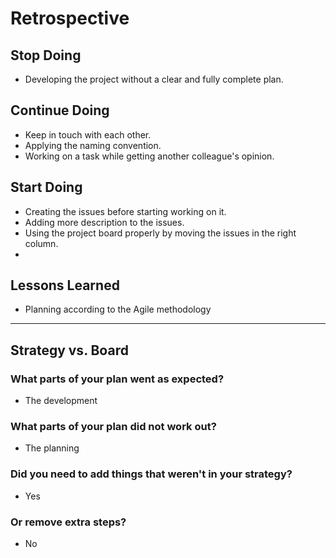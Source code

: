 # Retrospective

## Stop Doing

- Developing the project without a clear and fully complete plan.

## Continue Doing

- Keep in touch with each other.
- Applying the naming convention.
- Working on a task while getting another colleague's opinion.

## Start Doing

- Creating the issues before starting working on it.
- Adding more description to the issues.
- Using the project board properly by moving the issues in the right column.
-

## Lessons Learned

- Planning according to the Agile methodology

---

## Strategy vs. Board

### What parts of your plan went as expected?

- The development

### What parts of your plan did not work out?

- The planning

### Did you need to add things that weren't in your strategy?

- Yes

### Or remove extra steps?

- No
